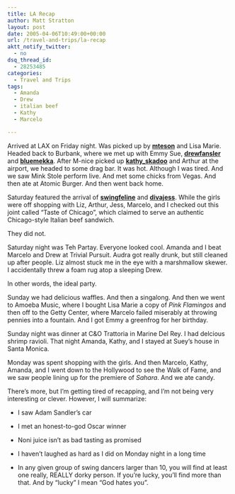 ```yaml
---
title: LA Recap
author: Matt Stratton
layout: post
date: 2005-04-06T10:49:00+00:00
url: /travel-and-trips/la-recap
aktt_notify_twitter:
  - no
dsq_thread_id:
  - 28253485
categories:
  - Travel and Trips
tags:
  - Amanda
  - Drew
  - italian beef
  - Kathy
  - Marcelo

---
```

Arrived at LAX on Friday night. Was picked up by <span style="white-space: nowrap;"><a href="http://mteson.livejournal.com/"><strong>mteson</strong></a></span> and Lisa Marie. Headed back to Burbank, where we met up with Emmy Sue, <span style="white-space: nowrap;"><a href="http://drewfansler.livejournal.com/"><strong>drewfansler</strong></a></span> and <span style="white-space: nowrap;"><a href="http://bluemekka.livejournal.com/"><strong>bluemekka</strong></a></span>. After M-nice picked up <span style="white-space: nowrap;"><a href="http://kathy-skadoo.livejournal.com/"><strong>kathy_skadoo</strong></a></span> and Arthur at the airport, we headed to some drag bar. It was hot. Although I was tired. And we saw Mink Stole perform live. And met some chicks from Vegas. And then ate at Atomic Burger. And then went back home.

Saturday featured the arrival of <span style="white-space: nowrap;"><a href="http://swingfeline.livejournal.com/"><strong>swingfeline</strong></a></span> and <span style="white-space: nowrap;"><a href="http://divajess.livejournal.com/"><strong>divajess</strong></a></span>. While the girls were off shopping with Liz, Arthur, Jess, Marcelo, and I checked out this joint called &#8220;Taste of Chicago&#8221;, which claimed to serve an authentic Chicago-style Italian beef sandwich.

They did not.

Saturday night was Teh Partay. Everyone looked cool. Amanda and I beat Marcelo and Drew at Trivial Pursuit. Audra got really drunk, but still cleaned up after people. Liz almost stuck me in the eye with a marshmallow skewer. I accidentally threw a foam rug atop a sleeping Drew.

In other words, the ideal party.

Sunday we had delicious waffles. And then a singalong. And then we went to Amoeba Music, where I bought Lisa Marie a copy of _Pink Flamingos_ and then off to the Getty Center, where Marcelo failed miserably at throwing pennies into a fountain. And I got Emmy a greenfrog for her birthday.

Sunday night was dinner at C&O Trattoria in Marine Del Rey. I had delcious shrimp ravioli. That night Amanda, Kathy, and I stayed at Suey&#8217;s house in Santa Monica.

Monday was spent shopping with the girls. And then Marcelo, Kathy, Amanda, and I went down to the Hollywood to see the Walk of Fame, and we saw people lining up for the premiere of _Sahara_. And we ate candy.

There&#8217;s more, but I&#8217;m getting tired of recapping, and I&#8217;m not being very interesting or clever. However, I will summarize:

* I saw Adam Sandler&#8217;s car
  
* I met an honest-to-god Oscar winner
  
* Noni juice isn&#8217;t as bad tasting as promised
  
* I haven&#8217;t laughed as hard as I did on Monday night in a long time
  
* In any given group of swing dancers larger than 10, you will find at least one really, REALLY dorky person. If you&#8217;re lucky, you&#8217;ll find more than that. And by &#8220;lucky&#8221; I mean &#8220;God hates you&#8221;.